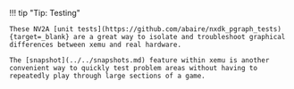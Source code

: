 !!! tip "Tip: Testing"

    These NV2A [unit tests](https://github.com/abaire/nxdk_pgraph_tests){target=_blank} are a great way to isolate and troubleshoot graphical differences between xemu and real hardware.

    The [snapshot](../../snapshots.md) feature within xemu is another convenient way to quickly test problem areas without having to repeatedly play through large sections of a game.

<!--
## RenderDoc

TODO:

## Nsight

TODO:

## nv2a-trace

TODO:
-->